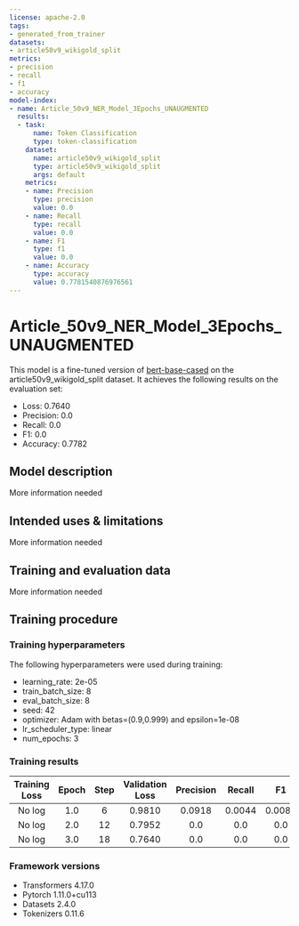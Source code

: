 ```yaml
---
license: apache-2.0
tags:
- generated_from_trainer
datasets:
- article50v9_wikigold_split
metrics:
- precision
- recall
- f1
- accuracy
model-index:
- name: Article_50v9_NER_Model_3Epochs_UNAUGMENTED
  results:
  - task:
      name: Token Classification
      type: token-classification
    dataset:
      name: article50v9_wikigold_split
      type: article50v9_wikigold_split
      args: default
    metrics:
    - name: Precision
      type: precision
      value: 0.0
    - name: Recall
      type: recall
      value: 0.0
    - name: F1
      type: f1
      value: 0.0
    - name: Accuracy
      type: accuracy
      value: 0.7781540876976561
---
```


<!-- This model card has been generated automatically according to the information the Trainer had access to. You
should probably proofread and complete it, then remove this comment. -->

# Article_50v9_NER_Model_3Epochs_UNAUGMENTED

This model is a fine-tuned version of [bert-base-cased](https://huggingface.co/bert-base-cased) on the article50v9_wikigold_split dataset.
It achieves the following results on the evaluation set:
- Loss: 0.7640
- Precision: 0.0
- Recall: 0.0
- F1: 0.0
- Accuracy: 0.7782

## Model description

More information needed

## Intended uses & limitations

More information needed

## Training and evaluation data

More information needed

## Training procedure

### Training hyperparameters

The following hyperparameters were used during training:
- learning_rate: 2e-05
- train_batch_size: 8
- eval_batch_size: 8
- seed: 42
- optimizer: Adam with betas=(0.9,0.999) and epsilon=1e-08
- lr_scheduler_type: linear
- num_epochs: 3

### Training results

| Training Loss | Epoch | Step | Validation Loss | Precision | Recall | F1     | Accuracy |
|:-------------:|:-----:|:----:|:---------------:|:---------:|:------:|:------:|:--------:|
| No log        | 1.0   | 6    | 0.9810          | 0.0918    | 0.0044 | 0.0084 | 0.7772   |
| No log        | 2.0   | 12   | 0.7952          | 0.0       | 0.0    | 0.0    | 0.7782   |
| No log        | 3.0   | 18   | 0.7640          | 0.0       | 0.0    | 0.0    | 0.7782   |


### Framework versions

- Transformers 4.17.0
- Pytorch 1.11.0+cu113
- Datasets 2.4.0
- Tokenizers 0.11.6
